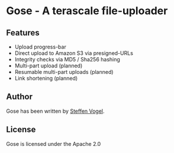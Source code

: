 # Gose - A terascale file-uploader

## Features

- Upload progress-bar
- Direct upload to Amazon S3 via presigned-URLs
- Integrity checks via MD5 / Sha256 hashing
- Multi-part upload (planned)
- Resumable multi-part uploads (planned)
- Link shortening (planned)

## Author

Gose has been written by [Steffen Vogel](mailto:post@steffenvogel.de).

## License

Gose is licensed under the Apache 2.0

